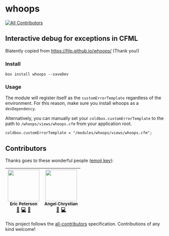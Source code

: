 # whoops
[![All Contributors](https://img.shields.io/badge/all_contributors-2-orange.svg?style=flat-square)](#contributors)

## Interactive debug for exceptions in CFML

Blatently copied from https://filp.github.io/whoops/ (Thank you!)

### Install

`box install whoops --saveDev`

### Usage

The module will register itself as the `customErrorTemplate` regardless of the environment.  For this reason, make sure you install whoops as a `devDependency`.

Alternatively, you can manually set your `coldbox.customErrorTemplate` to the path to `/whoops/views/whoops.cfm` from your application root.

```
coldbox.customErrorTemplate = "/modules/whoops/views/whoops.cfm";
```
## Contributors

Thanks goes to these wonderful people ([emoji key](https://github.com/kentcdodds/all-contributors#emoji-key)):

<!-- ALL-CONTRIBUTORS-LIST:START - Do not remove or modify this section -->
| [<img src="https://avatars2.githubusercontent.com/u/2583646?v=3" width="100px;"/><br /><sub>Eric Peterson</sub>](https://github.com/elpete)<br />[💬](#question-elpete "Answering Questions") [💻](https://github.com/elpete/whoops/commits?author=elpete "Code") [📖](https://github.com/elpete/whoops/commits?author=elpete "Documentation") | [<img src="https://avatars3.githubusercontent.com/u/11138835?v=3" width="100px;"/><br /><sub>Angel Chrystian</sub>](https://github.com/angel-chrystian)<br />[🐛](https://github.com/elpete/whoops/issues?q=author%3Aangel-chrystian "Bug reports") [💻](https://github.com/elpete/whoops/commits?author=angel-chrystian "Code") |
| :---: | :---: |
<!-- ALL-CONTRIBUTORS-LIST:END -->

This project follows the [all-contributors](https://github.com/kentcdodds/all-contributors) specification. Contributions of any kind welcome!